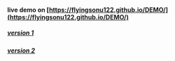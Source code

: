 ####  live demo on [https://flyingsonu122.github.io/DEMO/](https://flyingsonu122.github.io/DEMO/)


##### [version 1 ](https://flyingsonu122.github.io/DEMO/version%201/index.html)

##### [version 2 ](https://flyingsonu122.github.io/DEMO/version%202/index.html)